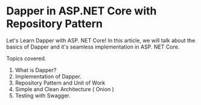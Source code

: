 # Dapper in ASP.NET Core with Repository Pattern
Let's Learn Dapper with ASP. NET Core!
In this article, we will talk about the basics of Dapper and it's seamless implementation in ASP. NET Core.

Topics covered.
1. What is Dapper?
2. Implementation of Dapper.
3. Repository Pattern and Unit of Work
4. Simple and Clean Architecture ( Onion )
5. Testing with Swagger.

